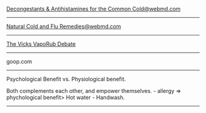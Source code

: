[Decongestants & Antihistamines for the Common Cold@webmd.com](https://www.webmd.com/cold-and-flu/cold-guide/decongestants-antihistamines-cold#1)

***

[Natural Cold and Flu Remedies@webmd.com](https://www.webmd.com/cold-and-flu/ss/slideshow-natural-cold-and-flu-remedies)

***

[The Vicks VapoRub Debate](https://www.everydayhealth.com/cold-flu/vicks-vaporub-debate.aspx)

***

goop.com

***

Psychological Benefit vs. Physiological benefit.

Both complements each other, and empower themselves. - allergy => phychological benefit> Hot water - Handwash.

***

